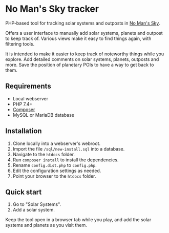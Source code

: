 # No Man's Sky tracker

PHP-based tool for tracking solar systems and outposts in [No Man's Sky](https://www.nomanssky.com/).

Offers a user interface to manually add solar systems, planets and outpost 
to keep track of. Various views make it easy to find things again, with
filtering tools.

It is intended to make it easier to keep track of noteworthy things while
you explore. Add detailed comments on solar systems, planets, outposts and
more. Save the position of planetary POIs to have a way to get back to them. 

## Requirements

- Local webserver
- PHP 7.4+
- [Composer](https://getcomposer.org/)
- MySQL or MariaDB database

## Installation

1) Clone locally into a webserver's webroot.
2) Import the file `/sql/new-install.sql` into a database.
3) Navigate to the `htdocs` folder.
4) Run `composer install` to install the dependencies.
5) Rename `config.dist.php` to `config.php`.
6) Edit the configuration settings as needed.
7) Point your browser to the `htdocs` folder.

## Quick start

1) Go to "Solar Systems".
2) Add a solar system.

Keep the tool open in a browser tab while you play, and add the solar
systems and planets as you visit them.
